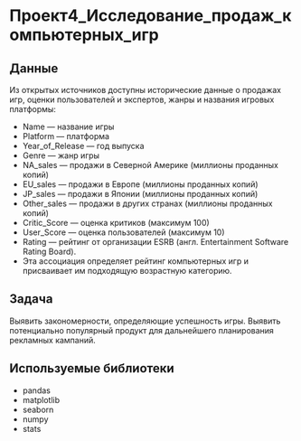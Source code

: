 # Проект4_Исследование_продаж_компьютерных_игр

## Данные
Из открытых источников доступны исторические данные о продажах игр, 
оценки пользователей и экспертов, жанры и названия игровых платформы:

- Name — название игры
- Platform — платформа
- Year_of_Release — год выпуска
- Genre — жанр игры
- NA_sales — продажи в Северной Америке (миллионы проданных копий)
- EU_sales — продажи в Европе (миллионы проданных копий)
- JP_sales — продажи в Японии (миллионы проданных копий)
- Other_sales — продажи в других странах (миллионы проданных копий)
- Critic_Score — оценка критиков (максимум 100)
- User_Score — оценка пользователей (максимум 10)
- Rating — рейтинг от организации ESRB (англ. Entertainment Software Rating Board). 
- Эта ассоциация определяет рейтинг компьютерных игр и присваивает им подходящую возрастную категорию.

## Задача
Выявить закономерности, определяющие успешность игры. 
Выявить потенциально популярный продукт для дальнейшего планирования рекламных кампаний.

## Используемые библиотеки
- pandas
- matplotlib
- seaborn
- numpy
- stats